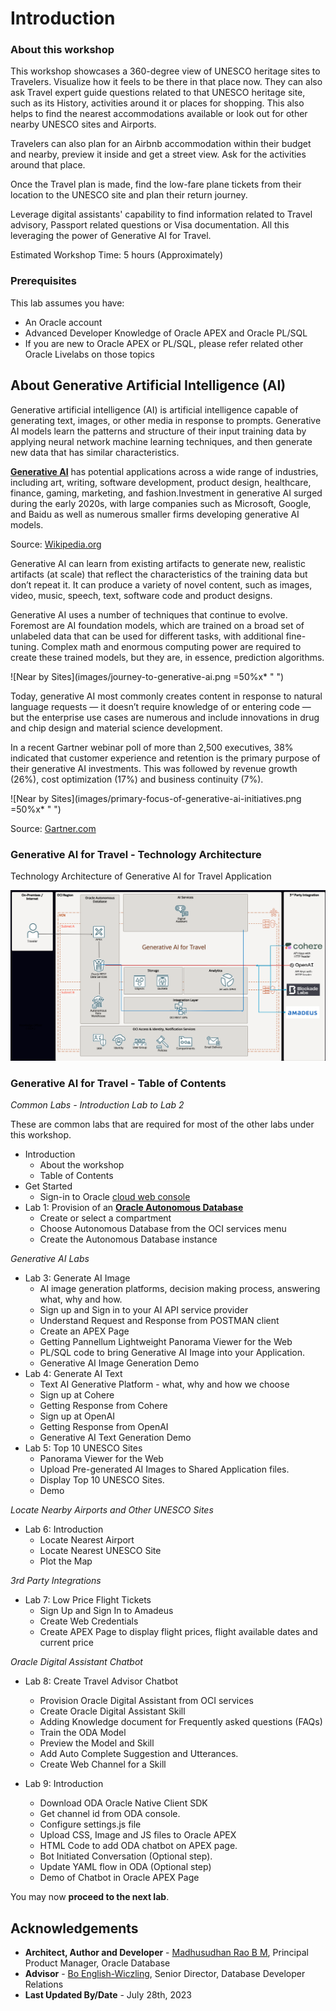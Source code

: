 # Introduction

### About this workshop 

This workshop showcases a 360-degree view of UNESCO heritage sites to Travelers. Visualize how it feels to be there in that place now. They can also ask Travel expert guide questions related to that UNESCO heritage site, such as its History, activities around it or places for shopping. This also helps to find the nearest accommodations available or look out for other nearby UNESCO sites and Airports. 

Travelers can also plan for an Airbnb accommodation within their budget and nearby, preview it inside and get a street view. Ask for the activities around that place.
 
Once the Travel plan is made, find the low-fare plane tickets from their location to the UNESCO site and plan their return journey.
 
Leverage digital assistants' capability to find information related to Travel advisory, Passport related questions or Visa documentation. All this leveraging the power of Generative AI for Travel.

Estimated Workshop Time: 5 hours (Approximately)

### Prerequisites 
 
This lab assumes you have:

* An Oracle account
* Advanced Developer Knowledge of Oracle APEX and Oracle PL/SQL
* If you are new to Oracle APEX or PL/SQL, please refer related other Oracle Livelabs on those topics

## About Generative Artificial Intelligence (AI) 

Generative artificial intelligence (AI) is artificial intelligence capable of generating text, images, or other media in response to prompts. Generative AI models learn the patterns and structure of their input training data by applying neural network machine learning techniques, and then generate new data that has similar characteristics. 

[**Generative AI**](https://en.wikipedia.org/wiki/Generative_artificial_intelligence) has potential applications across a wide range of industries, including art, writing, software development, product design, healthcare, finance, gaming, marketing, and fashion.Investment in generative AI surged during the early 2020s, with large companies such as Microsoft, Google, and Baidu as well as numerous smaller firms developing generative AI models.

Source: [Wikipedia.org](https://www.gartner.com/en/topics/generative-ai)

Generative AI can learn from existing artifacts to generate new, realistic artifacts (at scale) that reflect the characteristics of the training data but don’t repeat it. It can produce a variety of novel content, such as images, video, music, speech, text, software code and product designs.

Generative AI uses a number of techniques that continue to evolve. Foremost are AI foundation models, which are trained on a broad set of unlabeled data that can be used for different tasks, with additional fine-tuning. Complex math and enormous computing power are required to create these trained models, but they are, in essence, prediction algorithms.
 
![Near by Sites](images/journey-to-generative-ai.png =50%x*  " ")

Today, generative AI most commonly creates content in response to natural language requests — it doesn’t require knowledge of or entering code — but the enterprise use cases are numerous and include innovations in drug and chip design and material science development.

In a recent Gartner webinar poll of more than 2,500 executives, 38% indicated that customer experience and retention is the primary purpose of their generative AI investments. This was followed by revenue growth (26%), cost optimization (17%) and business continuity (7%).

![Near by Sites](images/primary-focus-of-generative-ai-initiatives.png =50%x*  " ")

Source: [Gartner.com](https://www.gartner.com/en/topics/generative-ai)


  
### Generative AI for Travel - Technology Architecture

Technology Architecture of Generative AI for Travel Application

![Near by Sites](images/architecture.png " ")
 
### Generative AI for Travel - Table of Contents

*Common Labs - Introduction Lab to Lab 2*

These are common labs that are required for most of the other labs under this workshop.

* Introduction
    * About the workshop
    * Table of Contents  
* Get Started
    * Sign-in to Oracle [cloud web console](cloud.oracl.com) 
* Lab 1: Provision of an [**Oracle Autonomous Database**](https://www.oracle.com/in/autonomous-database/)
    * Create or select a compartment
    * Choose Autonomous Database from the OCI services menu
    * Create the Autonomous Database instance

*Generative AI Labs*

* Lab 3: Generate AI Image
    * AI image generation platforms, decision making process, answering what, why and how.
    * Sign up and Sign in to your AI API service provider
    * Understand Request and Response from POSTMAN client
    * Create an APEX Page
    * Getting Pannellum Lightweight Panorama Viewer for the Web
    * PL/SQL code to bring Generative AI Image into your Application.
    * Generative AI Image Generation Demo
* Lab 4: Generate AI Text
    * Text AI Generative Platform - what, why and how we choose
    * Sign up at Cohere
    * Getting Response from Cohere
    * Sign up at OpenAI
    * Getting Response from OpenAI
    * Generative AI Text Generation Demo
* Lab 5: Top 10 UNESCO Sites
    * Panorama Viewer for the Web
    * Upload Pre-generated AI Images to Shared Application files.
    * Display Top 10 UNESCO Sites.
    * Demo

*Locate Nearby Airports and Other UNESCO Sites*

* Lab 6: Introduction
    * Locate Nearest Airport
    * Locate Nearest UNESCO Site
    * Plot the Map

*3rd Party Integrations*

* Lab 7: Low Price Flight Tickets
    * Sign Up and Sign In to Amadeus
    * Create Web Credentials
    * Create APEX Page to display flight prices, flight available dates and current price

*Oracle Digital Assistant Chatbot*

* Lab 8: Create Travel Advisor Chatbot
    * Provision Oracle Digital Assistant from OCI services
    * Create Oracle Digital Assistant Skill
    * Adding Knowledge document for Frequently asked questions (FAQs)
    * Train the ODA Model
    * Preview the Model and Skill
    * Add Auto Complete Suggestion and Utterances.
    * Create Web Channel for a Skill

* Lab 9: Introduction
    * Download ODA Oracle Native Client SDK
    * Get channel id from ODA console.
    * Configure settings.js file
    * Upload CSS, Image and JS files to Oracle APEX
    * HTML Code to add ODA chatbot on APEX page.
    * Bot Initiated Conversation (Optional step).
    * Update YAML flow in ODA (Optional step)
    * Demo of Chatbot in Oracle APEX Page
   
You may now **proceed to the next lab**.
    
## Acknowledgements

* **Architect, Author and Developer** - [Madhusudhan Rao B M](https://www.linkedin.com/in/madhusudhanraobm/), Principal Product Manager, Oracle Database
* **Advisor** - [Bo English-Wiczling](https://www.linkedin.com/in/boenglish/), Senior Director, Database Developer Relations
* **Last Updated By/Date** - July 28th, 2023
